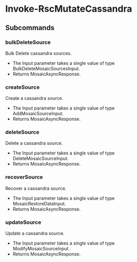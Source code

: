 # Invoke-RscMutateCassandra
## Subcommands
### bulkDeleteSource
Bulk Delete cassandra sources.

- The Input parameter takes a single value of type BulkDeleteMosaicSourcesInput.
- Returns MosaicAsyncResponse.
### createSource
Create a cassandra source.

- The Input parameter takes a single value of type AddMosaicSourceInput.
- Returns MosaicAsyncResponse.
### deleteSource
Delete a cassandra source.

- The Input parameter takes a single value of type DeleteMosaicSourceInput.
- Returns MosaicAsyncResponse.
### recoverSource
Recover a cassandra source.

- The Input parameter takes a single value of type MosaicRestoreDataInput.
- Returns MosaicAsyncResponse.
### updateSource
Update a cassandra source.

- The Input parameter takes a single value of type ModifyMosaicSourceInput.
- Returns MosaicAsyncResponse.
